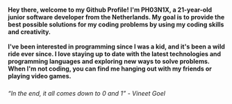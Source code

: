 
###

<h4 align="left">Hey there, welcome to my Github Profile! I'm PH03N1X, a 21-year-old junior software developer from the Netherlands. My goal is to provide the best possible solutions for my coding problems by using my coding skills and creativity.<br><br>I've been interested in programming since I was a kid, and it's been a wild ride ever since. I love staying up to date with the latest technologies and programming languages and exploring new ways to solve problems. When I'm not coding, you can find me hanging out with my friends or playing video games.</h4>

###

<h6 align="left">“In the end, it all comes down to 0 and 1” - Vineet Goel</h6>

###
